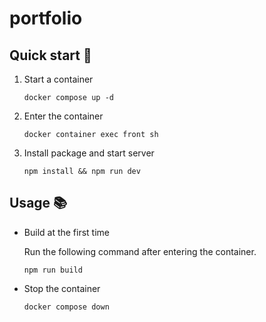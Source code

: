 # portfolio

## Quick start 👻
1. Start a container
    ```
    docker compose up -d
    ```
2. Enter the container
    ```
    docker container exec front sh
    ```
3. Install package and start server
    ```
    npm install && npm run dev
    ```

## Usage 📚
* Build at the first time

    Run the following command after entering the container.
    ```
    npm run build
    ```
* Stop the container
    ```
    docker compose down
    ```